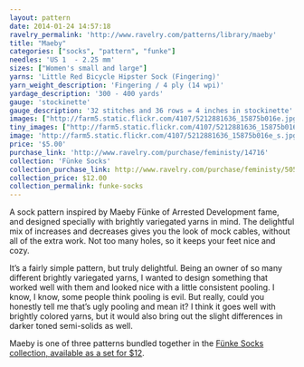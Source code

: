 ```yaml
---
layout: pattern
date: 2014-01-24 14:57:18
ravelry_permalink: 'http://www.ravelry.com/patterns/library/maeby'
title: "Maeby"
categories: ["socks", "pattern", "funke"]
needles: 'US 1  - 2.25 mm'
sizes: ["Women's small and large"]
yarns: 'Little Red Bicycle Hipster Sock (Fingering)'
yarn_weight_description: 'Fingering / 4 ply (14 wpi)'
yardage_description: '300 - 400 yards'
gauge: 'stockinette'
gauge_description: '32 stitches and 36 rows = 4 inches in stockinette'
images: ["http://farm5.static.flickr.com/4107/5212881636_15875b016e.jpg", "http://farm6.static.flickr.com/5206/5212282977_e65328d30d.jpg", "http://farm5.static.flickr.com/4103/5212283103_b12795cdcd.jpg"]
tiny_images: ["http://farm5.static.flickr.com/4107/5212881636_15875b016e_s.jpg", "http://farm6.static.flickr.com/5206/5212282977_e65328d30d_s.jpg", "http://farm5.static.flickr.com/4103/5212283103_b12795cdcd_s.jpg"]
image: 'http://farm5.static.flickr.com/4107/5212881636_15875b016e_s.jpg'
price: '$5.00'
purchase_link: 'http://www.ravelry.com/purchase/feministy/14716'
collection: 'Fünke Socks'
collection_purchase_link: http://www.ravelry.com/purchase/feministy/50578 
collection_price: $12.00 
collection_permalink: funke-socks 
---
```

<p>A sock pattern inspired by Maeby Fünke of Arrested Development fame, and designed specially with brightly variegated yarns in mind. The delightful mix of increases and decreases gives you the look of mock cables, without all of the extra work. Not too many holes, so it keeps your feet nice and cozy.</p>

<p>It’s a fairly simple pattern, but truly delightful. Being an owner of so many different brightly variegated yarns, I wanted to design something that worked well with them and looked nice with a little consistent pooling. I know, I know, some people think pooling is evil. But really, could you honestly tell me that’s ugly pooling and mean it? I think it goes well with brightly colored yarns, but it would also bring out the slight differences in darker toned semi-solids as well.</p>

<p>Maeby is one of three patterns bundled together in the <a href='http://www.ravelry.com/patterns/sources/funke-socks'>Fünke Socks collection, available as a set for $12</a>.</p>